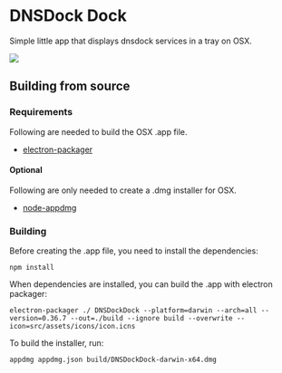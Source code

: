 # DNSDock Dock

Simple little app that displays dnsdock services in a tray on OSX.

![](https://sourcebox-screenshots.s3.eu-central-1.amazonaws.com/Screen%20Shot%202016-02-24%20at%2014.13.44.png)

## Building from source

### Requirements

Following are needed to build the OSX .app file.

- [electron-packager](https://github.com/maxogden/electron-packager)

#### Optional

Following are only needed to create a .dmg installer for OSX.

- [node-appdmg](https://github.com/LinusU/node-appdmg)

### Building

Before creating the .app file, you need to install the dependencies:

```
npm install
```

When dependencies are installed, you can build the .app with electron packager:

```
electron-packager ./ DNSDockDock --platform=darwin --arch=all --version=0.36.7 --out=./build --ignore build --overwrite --icon=src/assets/icons/icon.icns
```

To build the installer, run:

```
appdmg appdmg.json build/DNSDockDock-darwin-x64.dmg
```